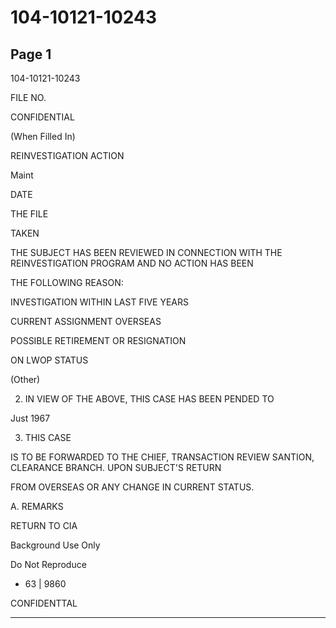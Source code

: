 # 104-10121-10243

## Page 1

104-10121-10243

FILE NO.

CONFIDENTIAL

(When Filled In)

REINVESTIGATION ACTION

Maint

DATE

THE FILE

TAKEN

THE SUBJECT HAS BEEN REVIEWED IN CONNECTION WITH THE REINVESTIGATION PROGRAM AND NO ACTION HAS BEEN

THE FOLLOWING REASON:

INVESTIGATION WITHIN LAST FIVE YEARS

CURRENT ASSIGNMENT OVERSEAS

POSSIBLE RETIREMENT OR RESIGNATION

ON LWOP STATUS

(Other)

2. IN VIEW OF THE ABOVE, THIS CASE HAS BEEN PENDED TO

Just 1967

3. THIS CASE

IS TO BE FORWARDED TO THE CHIEF, TRANSACTION REVIEW SANTION, CLEARANCE BRANCH. UPON SUBJECT'S RETURN

FROM OVERSEAS OR ANY CHANGE IN CURRENT STATUS.

A. REMARKS

RETURN TO CIA

Background Use Only

Do Not Reproduce

- 63 | 9860

CONFIDENTTAL

---

